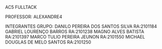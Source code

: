 AC5 FULLTACK

PROFESSOR: ALEXANDRE4

INTEGRANTES GRUPO: DANILO PEREIRA DOS SANTOS SILVA    RA:2101184
                   GABRIEL LOURENÇO BARROS            RA:2101238
                   MAGNO ALVES BATISTA                RA:2101397
                   MARCO TULIO PEREIRA JEUNON         RA:2101550
                   MICHAEL DOUGLAS DE MELO SANTOS     RA:2101250
